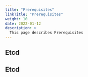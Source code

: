 ```yaml
---
title: "Prerequisites"
linkTitle: "Prerequisites"
weight: 10
date: 2022-01-12
description: >
  This page describes Prerequisites
---
```



## Etcd


## Etcd

